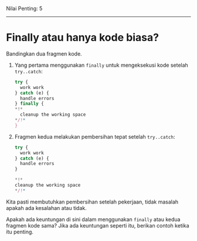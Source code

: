 Nilai Penting: 5

---

# Finally atau hanya kode biasa?

Bandingkan dua fragmen kode.

1. Yang pertama menggunakan `finally` untuk mengeksekusi kode setelah` try..catch`:

    ```js
    try {
      work work
    } catch (e) {
      handle errors
    } finally {
    *!*
      cleanup the working space
    */!*
    }
    ```
2. Fragmen kedua melakukan pembersihan tepat setelah `try..catch`:

    ```js
    try {
      work work
    } catch (e) {
      handle errors
    }

    *!*
    cleanup the working space
    */!*
    ```

Kita pasti membutuhkan pembersihan setelah pekerjaan, tidak masalah apakah ada kesalahan atau tidak.

Apakah ada keuntungan di sini dalam menggunakan `finally` atau kedua fragmen kode sama? Jika ada keuntungan seperti itu, berikan contoh ketika itu penting.
